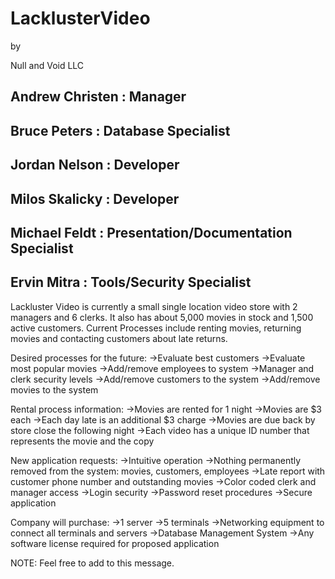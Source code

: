 # LacklusterVideo

by 

Null and Void LLC

Andrew Christen : Manager
----------------------------------
Bruce Peters : Database Specialist
----------------------------------
Jordan Nelson : Developer
----------------------------------
Milos Skalicky : Developer
----------------------------------
Michael Feldt : Presentation/Documentation Specialist
-----------------------------------------------------
Ervin Mitra : Tools/Security Specialist
----------------------------------------

Lackluster Video is currently a small single location video store with 2 managers and 6 clerks. It also has about 5,000 movies in stock and 1,500 active customers. Current Processes include renting movies, returning movies and contacting customers about late returns. 

Desired processes for the future:
  ->Evaluate best customers
  ->Evaluate most popular movies
  ->Add/remove employees to system
  ->Manager and clerk security levels
  ->Add/remove customers to the system
  ->Add/remove movies to the system

Rental process information:
  ->Movies are rented for 1 night
  ->Movies are $3 each
  ->Each day late is an additional $3 charge
  ->Movies are due back by store close the following night 
  ->Each video has a unique ID number that represents the movie and the copy

New application requests:
  ->Intuitive operation
  ->Nothing permanently removed from the system: movies, customers, employees
  ->Late report with customer phone number and outstanding movies
  ->Color coded clerk and manager access
  ->Login security
  ->Password reset procedures
  ->Secure application

Company will purchase:
  ->1 server
  ->5 terminals
  ->Networking equipment to connect all terminals and servers
  ->Database Management System
  ->Any software license required for proposed application

NOTE: Feel free to add to this message.




